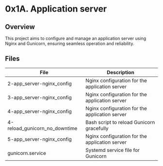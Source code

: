 # 0x1A. Application server

## Overview

This project aims to configure and manage an application server using Nginx and Gunicorn, ensuring seamless operation and reliability.

## Files

| File                             | Description                                     |
|----------------------------------|-------------------------------------------------|
| 2-app_server-nginx_config        | Nginx configuration for the application server  |
| 3-app_server-nginx_config        | Nginx configuration for the application server  |
| 4-app_server-nginx_config        | Nginx configuration for the application server  |
| 4-reload_gunicorn_no_downtime    | Bash script to reload Gunicorn gracefully       |
| 5-app_server-nginx_config        | Nginx configuration for the application server  |
| gunicorn.service                 | Systemd service file for Gunicorn               |

